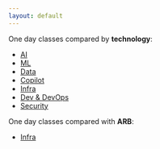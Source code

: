```yaml
---
layout: default
---
```


One day classes compared by **technology**:


- [AI](./docs/ai-table.md)
- [ML](./docs/ml-table.md)
- [Data](./docs/dp-table.md)
- [Copilot](./docs/copilot-table.md)
- [Infra](./docs/admin-table.md)
- [Dev & DevOps](./docs/dev-table.md)
- [Security](./docs/security-table.md)   
     
     
One day classes compared with **ARB**:     
   
- [Infra](./docs/admin-compare.md)




